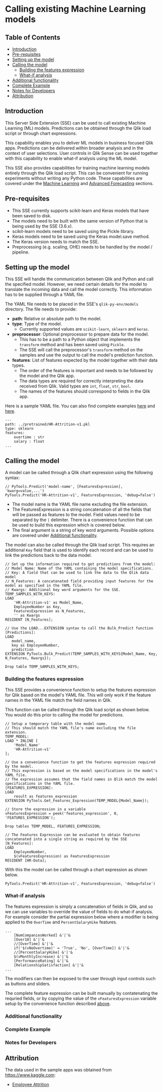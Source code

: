 # Calling existing Machine Learning models

## Table of Contents

- [Introduction](#introduction)
- [Pre-requisites](#pre-requisites)
- [Setting up the model](setting-up-the-model)
- [Calling the model](calling-the-model)
    - [Building the features expression](building-the-features-expression)
    - [What-if analysis](what-if-analysis)
- [Additional functionality](additional-functionality)
- [Complete Example](complete-example)
- [Notes for Developers](notes-for-developers)
- [Attribution](#attribution)

## Introduction

This Server Side Extension (SSE) can be used to call existing Machine Learning (ML) models. Predictions can be obtained through the Qlik load script or through chart expressions. 

This capability enables you to deliver ML models in business focused Qlik apps. Predictions can be delivered within broader analysis and in the context of user selections. User controls in Qlik Sense can be used together with this capability to enable what-if analysis using the ML model.

This SSE also provides capabilities for training machine learning models entirely through the Qlik load script. This can be convenient for running experiments without writing any Python code. These capabilities are covered under the [Machine Learning](scikit-learn.md) and [Advanced Forecasting](Keras.md) sections.

## Pre-requisites

- This SSE currently supports scikit-learn and Keras models that have been saved to disk.
- The models need to be built with the same version of Python that is being used by the SSE (3.6.x). 
- scikit-learn models need to be saved using the Pickle library.
- Keras models need to be saved using the Keras model.save method.
- The Keras version needs to match the SSE.
- Preprocessing (e.g. scaling, OHE) needs to be handled by the model / pipeline.

## Setting up the model

This SSE will handle the communication between Qlik and Python and call the specified model. However, we need certain details for the model to translate the incoming data and call the model correctly. This information has to be supplied through a YAML file.

The YAML file needs to be placed in the SSE's `qlik-py-env/models` directory. The file needs to provide:

- **path**: Relative or absolute path to the model.
- **type**: Type of the model.
    - Currently supported values are `scikit-learn`, `sklearn` and `keras`.
- **preprocessor**: Optional preprocessor to prepare data for the model.
    - This has to be a path to a Python object that implements the `transform` method and has been saved using `Pickle`.
    - The SSE will call the preprocessor's `transform` method on the samples and use the output to call the model's prediction function.
- **features**: List of features expected by the model together with their data types.
    - The order of the features is important and needs to be followed by the model and the Qlik app.
    - The data types are required for correctly interpreting the data received from Qlik. Valid types are `int`, `float`, `str`, `bool`.
    - The names of the features should correspond to fields in the Qlik app. 

Here is a sample YAML file. You can also find complete examples [here](sample-scripts/HR-Attrition-v1.yaml) and [here](sample-scripts/HR-Attrition-v2.yaml).

```
---
path: ../pretrained/HR-Attrition-v1.pkl
type: sklearn
features:
    overtime : str
    salary : float
...
```

## Calling the model

A model can be called through a Qlik chart expression using the following syntax:

```
// PyTools.Predict('model-name', [FeaturesExpression], 'kwarg=value,...')
PyTools.Predict('HR-Attrition-v1', FeaturesExpression, 'debug=false')
```

- The model name is the YAML file name excluding the file extension. 
- The FeaturesExpression is a string concatenation of all the fields that will be passed as features to the model. Field values need to be separated by the `|` delimiter. There is a convenience function that can be used to build this expression which is covered below.
- The final argument is a string of key word arguments. Possible options are covered under [Additional functionality](additional-functionality).

The model can also be called through the Qlik load script. This requires an additional `Key` field that is used to identify each record and can be used to link the predictions back to the data model.

```
// Set up the information required to get predictions from the model:
// Model Name: Name of the YAML containing the model specifications. 
// Key: A field that can be used to link the data to the Qlik data model
// N_Features: A concatenated field providing input features for the model as specified in the YAML file.
// Kwargs: Additional key word arguments for the SSE.
TEMP_SAMPLES_WITH_KEYS:
LOAD
    'HR-Attrition-v1' as Model_Name,
    EmployeeNumber as Key,
    FeaturesExpression as N_Features,
    '' as Kwargs
RESIDENT [N_Features];

// Use the LOAD...EXTENSION syntax to call the Bulk_Predict function
[Predictions]:
LOAD
   model_name,
   key as EmployeeNumber,
   prediction
EXTENSION PyTools.Bulk_Predict(TEMP_SAMPLES_WITH_KEYS{Model_Name, Key, N_Features, Kwargs});

Drop table TEMP_SAMPLES_WITH_KEYS;
```

### Building the features expression
This SSE provides a convenience function to setup the features expression for Qlik based on the model's YAML file. This will only work if the feature names in the YAML file match the field names in Qlik.

This function can be called through the Qlik load script as shown below. You would do this prior to calling the model for predictions.

```
// Setup a temporary table with the model name.
// This should match the YAML file's name excluding the file extension.
TEMP_MODEL:
LOAD * INLINE [
    'Model_Name'
    'HR-Attrition-v1'
];

// Use a convenience function to get the features expression required by the model.
// This expression is based on the model specifications in the model's YAML file.
// The expression assumes that the field names in Qlik match the model specifications in the YAML file.
[FEATURES_EXPRESSION]:
LOAD
    result as features_expression
EXTENSION PyTools.Get_Features_Expression(TEMP_MODEL{Model_Name});

// Store the expression in a variable
vFeaturesExpression = peek('features_expression', 0, 'FEATURES_EXPRESSION');

Drop tables TEMP_MODEL, FEATURES_EXPRESSION;

// The Features Expression can be evaluated to obtain features concatenated into a single string as required by the SSE
[N_Features]:
LOAD
    EmployeeNumber,
    $(vFeaturesExpression) as FeaturesExpression
RESIDENT [HR-Data];
```

With this the model can be called through a chart expression as shown below.

```
PyTools.Predict('HR-Attrition-v1', FeaturesExpression, 'debug=false')
```

### What-if analysis

The features expression is simply a concatenation of fields in Qlik, and so we can use variables to override the value of fields to do what-if analysis. For example consider the partial expression below where a modifier is being applied to the `OverTime` and `PercentSalaryHike` features. 

```
...
    [NumCompaniesWorked] &'|'& 
    [Over18] &'|'& 
    //[OverTime] &'|'& 
    if('$(vNoOvertime)' = 'True', 'No', [OverTime]) &'|'& 
    //[PercentSalaryHike] &'|'& 
    $(vMonthlyIncrease) &'|'& 
    [PerformanceRating] &'|'& 
    [RelationshipSatisfaction] &'|'& 
...
```

The modifiers can then be exposed to the user through input controls such as buttons and sliders. 

The complete feature expression can be built manually by contatenating the requried fields, or by copying the value of the `vFeaturesExpression` variable setup by the convenience function described [above](building-the-features-expression).

### Additional functionality

### Complete Example

### Notes for Developers

## Attribution
The data used in the sample apps was obtained from https://www.kaggle.com:
- [Employee Attrition](https://www.kaggle.com/patelprashant/employee-attrition)